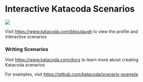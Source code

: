 # Interactive Katacoda Scenarios

[![](http://shields.katacoda.com/katacoda/bboutaugh/count.svg)](https://www.katacoda.com/bboutaugh "Get your profile on Katacoda.com")

Visit https://www.katacoda.com/bboutaugh to view the profile and interactive scenarios

### Writing Scenarios
Visit https://www.katacoda.com/docs to learn more about creating Katacoda scenarios

For examples, visit https://github.com/katacoda/scenario-example

